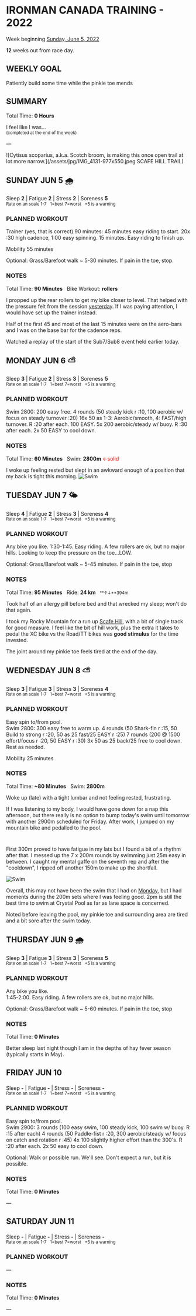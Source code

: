 # IRONMAN CANADA TRAINING - 2022
Week beginning [Sunday, June 5, 2022](javascript:flick('sun');)

**12** weeks out from race day.

## WEEKLY GOAL
Patiently build some time while the pinkie toe mends

## SUMMARY
Total Time: **0 Hours**

I feel like I was...
<br /><sup>(completed at the end of the week)</sup>

&mdash;

![Cytisus scoparius, a.k.a. Scotch broom, is making this once open trail at lot more narrow.](/assets/jpg/IMG_4131-977x550.jpeg SCAFE HILL TRAIL)

## SUNDAY JUN 5 🌧
Sleep **2** | Fatigue **2** | Stress **2** | Soreness **5**
<sup><br />Rate on an scale 1-7 &nbsp; 1=best 7=worst &nbsp; +5 is a warning</sup>

### PLANNED WORKOUT
Trainer (yes, that is correct)
90 minutes: 
45 minutes easy riding to start. 
20x :30 high cadence, 1:00 easy spinning. 
15 minutes. Easy riding to finish up.
 
Mobility 55 minutes

Optional: Grass/Barefoot walk ~ 5-30 minutes. If pain in the toe, stop.

### NOTES
Total Time: **90 Minutes** &nbsp; Bike Workout: **rollers**

I propped up the rear rollers to get my bike closer to level.  That helped with the pressure felt from the session [yesterday](ironman2022-13weeksout?sat).  If I was paying attention, I would have set up the trainer instead.

Half of the first 45 and most of the last 15 minutes were on the aero-bars and I was on the base bar for the cadence reps.

Watched a replay of the start of the Sub7/Sub8 event held earlier today. 

<!---->
## MONDAY JUN 6 ⛅️
Sleep **3** | Fatigue **2** | Stress **3** | Soreness **5**
<sup><br />Rate on an scale 1-7 &nbsp; 1=best 7=worst &nbsp; +5 is a warning</sup>

### PLANNED WORKOUT
Swim 2800: 
200 easy free. 
4 rounds (50 steady kick r :10, 100 aerobic w/ focus on steady turnover :20) 
16x 50 as 1-3: Aerobic/smooth, 4: FAST/high turnover. R :20 after each. 
100 EASY. 
5x 200 aerobic/steady w/ buoy. R :30 after each. 
2x 50 EASY to cool down.

### NOTES
Total Time: **60 Minutes** &nbsp; Swim: **2800m** <span style="color:red;">&larr;solid</span>

I woke up feeling rested but slept in an awkward enough of a position that my back is tight this morning.
![Swim](/assets/jpg/swim-20220606.jpeg)

<!---->
## TUESDAY JUN 7 🌤
Sleep **4** | Fatigue **2** | Stress **3** | Soreness **4**
<sup><br />Rate on an scale 1-7 &nbsp; 1=best 7=worst &nbsp; +5 is a warning</sup>

### PLANNED WORKOUT
Any bike you like. 
1:30-1:45. 
Easy riding. A few rollers are ok, but no major hills. Looking to keep the pressure on the toe...LOW.

Optional: Grass/Barefoot walk ~ 5-45 minutes. If pain in the toe, stop

### NOTES
Total Time: **95 Minutes** &nbsp; Ride: **24 km** &nbsp;<small> **&uarr;&darr;**394m </small>

Took half of an allergy pill before bed and that wrecked my sleep; won't do that again.

I took my Rocky Mountain for a run up [Scafe Hill](javascript:flkty.select(2);), with a bit of single track for good measure.  I feel like the bit of hill work, plus the extra it takes to pedal the XC bike vs the Road/TT bikes was **good stimulus** for the time invested.

The joint around my pinkie toe feels tired at the end of the day.

<!---->
## WEDNESDAY JUN 8 ⛅️
Sleep **3** | Fatigue **3** | Stress **3** | Soreness **4**
<sup><br />Rate on an scale 1-7 &nbsp; 1=best 7=worst &nbsp; +5 is a warning</sup>

### PLANNED WORKOUT
Easy spin to/from pool.  
Swim 2800: 
300 easy free to warm up. 
4 rounds (50 Shark-fin r :15, 50 Build to strong r :20, 50 as 25 fast/25 EASY r :25)
7 rounds (200 @ 1500 effort/focus r :20, 50 EASY r :30)
3x 50 as 25 back/25 free to cool down. Rest as needed.

Mobility 25 minutes

### NOTES
Total Time: **~80 Minutes** &nbsp; Swim: **2800m**

Woke up (late) with a tight lumbar and not feeling rested, frustrating.

If I was listening to my body, I would have gone down for a nap this afternoon, but there really is no option to bump today's swim until tomorrow with another 2900m scheduled for Friday.  After work, I jumped on my mountain bike and pedalled to the pool.
<!---->
<div style="height:27px;"></div>
First 300m proved to have fatigue in my lats but I found a bit of a rhythm after that.  I messed up the 7 x 200m rounds by swimming just 25m easy in between.  I caught my mental gaffe on the seventh rep and after the "cooldown", I ripped off another 150m to make up the shortfall.

![Swim](/assets/jpg/swim-20220608.jpeg)

Overall, this may not have been the swim that I had on [Monday](javascript:flick('mon');), but I had moments during the 200m sets where I was feeling good.  2pm is still the best time to swim at Crystal Pool as far as lane space is concerned.

Noted before leaving the pool, my pinkie toe and surrounding area are tired and a bit sore after the swim today.


<!---->
## THURSDAY JUN 9 🌧
Sleep **3** | Fatigue **3** | Stress **3** | Soreness **5**
<sup><br />Rate on an scale 1-7 &nbsp; 1=best 7=worst &nbsp; +5 is a warning</sup>

### PLANNED WORKOUT
Any bike you like.   
1:45-2:00. 
Easy riding. A few rollers are ok, but no major hills.

Optional: Grass/Barefoot walk ~ 5-60 minutes. If pain in the toe, stop

### NOTES
Total Time: **0 Minutes**

Better sleep last night though I am in the depths of hay fever season (typically starts in May).

<!---->
## FRIDAY JUN 10
Sleep **-** | Fatigue **-** | Stress **-** | Soreness **-**
<sup><br />Rate on an scale 1-7 &nbsp; 1=best 7=worst &nbsp; +5 is a warning</sup>

### PLANNED WORKOUT
Easy spin to/from pool.  
Swim 2900: 
3 rounds (100 easy swim, 100 steady kick, 100 swim w/ buoy. R :15 after each)
4 rounds (50 Paddle-fist r :20, 300 aerobic/steady w/ focus on catch and rotation r :45)
4x 100 slightly higher effort than the 300's. R :20 after each. 
2x 50 easy to cool down.
 
Optional: Walk or possible run. We'll see. Don't expect a run, but it is possible. 

### NOTES
Total Time: **0 Minutes**

&mdash;  

<!---->
## SATURDAY JUN 11
Sleep **-** | Fatigue **-** | Stress **-** | Soreness **-**
<sup><br />Rate on an scale 1-7 &nbsp; 1=best 7=worst &nbsp; +5 is a warning</sup>

### PLANNED WORKOUT
&mdash;  

### NOTES
Total Time: **0 Minutes**

&mdash;  
